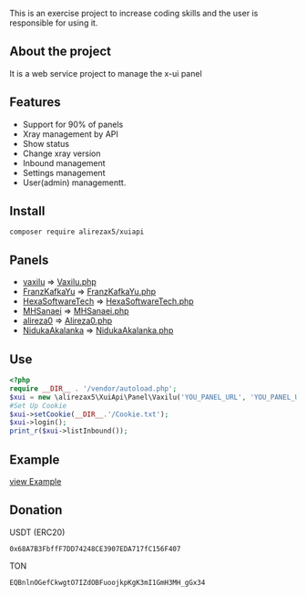 This is an exercise project to increase coding skills and the user is responsible for using it.

## About the project

It is a web service project to manage the x-ui panel

## Features

* Support for 90% of panels
* Xray management by API
* Show status
* Change xray version
* Inbound management
* Settings management
* User(admin) managementt.

## Install

``
composer require alirezax5/xuiapi
``
## Panels
- [vaxilu](https://github.com/vaxilu/x-ui) =>  [Vaxilu.php](https://github.com/alirezax5/xuiapi/blob/main/src/Panel/Vaxilu.php)
- [FranzKafkaYu](https://github.com/FranzKafkaYu/x-ui) =>  [FranzKafkaYu.php](https://github.com/alirezax5/xuiapi/blob/main/src/Panel/FranzKafkaYu.php)
- [HexaSoftwareTech](https://github.com/HexaSoftwareTech/x-ui) =>  [HexaSoftwareTech.php](https://github.com/alirezax5/xuiapi/blob/main/src/Panel/HexaSoftwareTech.php)
- [MHSanaei](https://github.com/MHSanaei/3x-ui)  =>  [MHSanaei.php](https://github.com/alirezax5/xuiapi/blob/main/src/Panel/MHSanaei.php)
- [alireza0](https://github.com/alireza0/x-ui) =>  [Alireza0.php](https://github.com/alirezax5/xuiapi/blob/main/src/Panel/Alireza0.php)
- [NidukaAkalanka](https://github.com/NidukaAkalanka/x-ui-english) =>  [NidukaAkalanka.php](https://github.com/alirezax5/xuiapi/blob/main/src/Panel/NidukaAkalanka.php)

## Use  
```php 
<?php
require __DIR__ . '/vendor/autoload.php';
$xui = new \alirezax5\XuiApi\Panel\Vaxilu('YOU_PANEL_URL', 'YOU_PANEL_USERNAME', 'YOU_PANEL_PASSWORD');
#Set Up Cookie
$xui->setCookie(__DIR__.'/Cookie.txt');
$xui->login();
print_r($xui->listInbound());
```

## Example
[view Example](https://github.com/alirezax5/xuiapi/tree/main/Examples)


## Donation
USDT (ERC20)

``
0x68A7B3FbffF7DD74248CE3907EDA717fC156F407
``

TON

``
EQBnlnOGefCkwgtO7IZdOBFuoojkpKgK3mI1GmH3MH_gGx34
``
